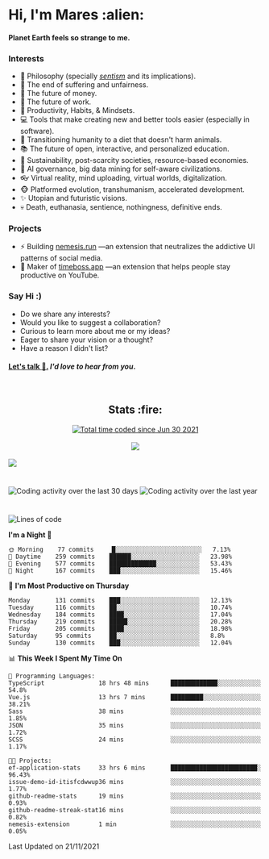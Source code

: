<h1>Hi, I'm Mares :alien:</h1>

#### Planet Earth feels so strange to me.

### **Interests**

- 🌊 Philosophy (specially [_sentism_][sentismmedium] and its implications).
- 🎯 The end of suffering and unfairness.
- 💸 The future of money.
- 💼 The future of work.
- 🧠 Productivity, Habits, & Mindsets.
- 💻 Tools that make creating new and better tools easier (especially in software).
- 🥗 Transitioning humanity to a diet that doesn't harm animals.
- 📚 The future of open, interactive, and personalized education.
- 🌱 Sustainability, post-scarcity societies, resource-based economies.
- 🤖 AI governance, big data mining for self-aware civilizations.
- 👓 Virtual reality, mind uploading, virtual worlds, digitalization.
- 🐵 Platformed evolution, transhumanism, accelerated development.
- ✨ Utopian and futuristic visions.
- 💀 Death, euthanasia, sentience, nothingness, definitive ends.


### **Projects**

- ⚡ Building [nemesis.run](https://nemesis.run) —an extension that neutralizes the addictive UI patterns of social media.
- 💎 Maker of [timeboss.app](https://timeboss.app) —an extension that helps people stay productive on YouTube.


### **Say Hi :)**

- Do we share any interests?
- Would you like to suggest a collaboration?
- Curious to learn more about me or my ideas?
- Eager to share your vision or a thought?
- Have a reason I didn't list?

#### [Let's talk :wave:.](mailto:mareszhar@gmail.com) _I'd love to hear from you_.

[sentismmedium]: https://medium.com/@mareszhar/born-a-prisoner-a-reflection-about-life-its-struggles-and-a-plan-to-escape-d8566ce9b026

<br>

<h2 align="center">Stats :fire:</h2>

<div align="center">
  <a href="https://wakatime.com/@cfdc0e0d-4860-4b62-9ff0-cb659185525e">
    <img src="https://wakatime.com/badge/user/cfdc0e0d-4860-4b62-9ff0-cb659185525e.svg" alt="Total time coded since Jun 30 2021" />
  </a>
</div>

<br>

<div align="center">
  <img src="https://github-readme-streak-stats.herokuapp.com?user=mareszhar&theme=black-ice&hide_border=true&stroke=FFFFFF15&ring=DF8FFE&fire=DF8FFE&currStreakLabel=DF8FFE&background=1A232A&currStreakNum=86FFAB">
</div>

<!-- Add or remove this: &dates=B1AAB3FF at the end of the streak stats URL if they get bugged and aren't updating -->

<br>

<img src="https://activity-graph.herokuapp.com/graph?username=mareszhar&theme=nord&bg_color=00000000&color=979797&line=DF8FFE&point=00000000&area=true&hide_border=true">

<br>

<h1></h1>

<img src="https://wakatime.com/share/@mares/5df0ff02-9c79-41b4-b540-51dc9c65a57b.svg" alt="Coding activity over the last 30 days" />
<img src="https://wakatime.com/share/@mares/ea89ba71-f374-40af-930c-e0655909fe37.svg" alt="Coding activity over the last year" />

<h1></h1>

<!--START_SECTION:waka-->
![Lines of code](https://img.shields.io/badge/From%20Hello%20World%20I%27ve%20Written-168506%20lines%20of%20code-blue)

**I'm a Night 🦉** 

```text
🌞 Morning    77 commits     █░░░░░░░░░░░░░░░░░░░░░░░░   7.13% 
🌆 Daytime    259 commits    ██████░░░░░░░░░░░░░░░░░░░   23.98% 
🌃 Evening    577 commits    █████████████░░░░░░░░░░░░   53.43% 
🌙 Night      167 commits    ███░░░░░░░░░░░░░░░░░░░░░░   15.46%

```
📅 **I'm Most Productive on Thursday** 

```text
Monday       131 commits    ███░░░░░░░░░░░░░░░░░░░░░░   12.13% 
Tuesday      116 commits    ██░░░░░░░░░░░░░░░░░░░░░░░   10.74% 
Wednesday    184 commits    ████░░░░░░░░░░░░░░░░░░░░░   17.04% 
Thursday     219 commits    █████░░░░░░░░░░░░░░░░░░░░   20.28% 
Friday       205 commits    ████░░░░░░░░░░░░░░░░░░░░░   18.98% 
Saturday     95 commits     ██░░░░░░░░░░░░░░░░░░░░░░░   8.8% 
Sunday       130 commits    ███░░░░░░░░░░░░░░░░░░░░░░   12.04%

```


📊 **This Week I Spent My Time On** 

```text
💬 Programming Languages: 
TypeScript               18 hrs 48 mins      █████████████░░░░░░░░░░░░   54.8% 
Vue.js                   13 hrs 7 mins       █████████░░░░░░░░░░░░░░░░   38.21% 
Sass                     38 mins             ░░░░░░░░░░░░░░░░░░░░░░░░░   1.85% 
JSON                     35 mins             ░░░░░░░░░░░░░░░░░░░░░░░░░   1.72% 
SCSS                     24 mins             ░░░░░░░░░░░░░░░░░░░░░░░░░   1.17%

🐱‍💻 Projects: 
ef-application-stats     33 hrs 6 mins       ████████████████████████░   96.43% 
issue-demo-id-itisfcdwwup36 mins             ░░░░░░░░░░░░░░░░░░░░░░░░░   1.77% 
github-readme-stats      19 mins             ░░░░░░░░░░░░░░░░░░░░░░░░░   0.93% 
github-readme-streak-stat16 mins             ░░░░░░░░░░░░░░░░░░░░░░░░░   0.82% 
nemesis-extension        1 min               ░░░░░░░░░░░░░░░░░░░░░░░░░   0.05%

```


 Last Updated on 21/11/2021
<!--END_SECTION:waka-->
